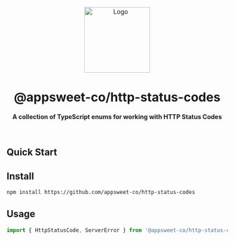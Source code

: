 <p align="center">
  <img src="https://gist.githubusercontent.com/dperuo/de85df162f515f2deca150c37d31c4f3/raw/logo.svg" alt="Logo" width="150" height="auto" />
</p>

<h1 align="center">@appsweet-co/http-status-codes</h1>

<p align="center">
  <b>A collection of TypeScript enums for working with HTTP Status Codes</b>
</p>

<br />

## Quick Start

## Install

```zsh
npm install https://github.com/appsweet-co/http-status-codes
```

## Usage

```ts
import { HttpStatusCode, ServerError } from '@appsweet-co/http-status-codes';
```
